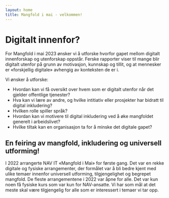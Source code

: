 ```yaml
---
layout: home 
title: Mangfold i mai - velkommen!
---
```


# Digitalt innenfor?

For Mangfold i mai 2023 ønsker vi å utforske hvorfor gapet mellom digitalt innenforskap og utenforskap oppstår. Ferske rapporter viser til mange blir digitalt utenfor på grunn av motivasjon, kunnskap og tillit, og at mennesker er «forskjellig digitale» avhengig av konteksten de er i.

Vi ønsker å utforske:

* Hvordan kan vi få oversikt over hvem som er digitalt utenfor når det gjelder offentlige tjenester?
* Hva kan vi lære av andre, og hvilke intitiativ eller prosjekter har bidratt til digital inkludering?
* Hvilken rolle spiller språk?
* Hvordan kan vi motivere til digital inkludering ved å øke mangfoldet generelt i arbeidslivet?
* Hvilke tiltak kan en organisasjon ta for å minske det digitale gapet?


## En feiring av mangfold, inkludering og universell utforming!

I 2022 arrangerte NAV IT «Mangfold i Mai» for første gang. Det var en rekke digitale og fysiske arrangementer, der formålet var å bli bedre kjent med ulike temaer innenfor universell utforming, tilgjengelighet og begrepet mangfold. De fleste arrangementene i 2022 var åpne for alle. Det var kun noen få fysiske kurs som var kun for NAV-ansatte. Vi har som mål at det meste skal være tilgjengelig for alle som er interessert i temaer vi tar opp. 
